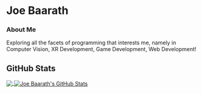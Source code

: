 # Joe Baarath
### About Me
Exploring all the facets of programming that interests me, namely in Computer Vision, XR Development, Game Development, Web Development! 

## GitHub Stats

<a href="https://github.com/joebaarath/joebaarath">
  <img align="center" src="https://github-readme-stats.vercel.app/api/top-langs/?username=joebaarath&hide=shaderlab,tex&title_color=ffffff&text_color=c9cacc&icon_color=2bbc8a&bg_color=1d1f21&langs_count=3" />
</a>
<a href="https://github.com/joebaarath/joebaarath">
  <img align="center" src="https://github-readme-stats.vercel.app/api?username=joebaarath&show_icons=true&line_height=27&count_private=true&title_color=ffffff&text_color=c9cacc&icon_color=2bbc8a&bg_color=1d1f21" alt="Joe Baarath's GitHub Stats" />
</a>

<!--
**joebaarath/JoeBaarath** is a ✨ _special_ ✨ repository because its `README.md` (this file) appears on your GitHub profile.

Here are some ideas to get you started:

- 🔭 I’m currently working on ...
- 🌱 I’m currently learning ...
- 👯 I’m looking to collaborate on ...
- 🤔 I’m looking for help with ...
- 💬 Ask me about ...
- 📫 How to reach me: ...
- 😄 Pronouns: ...
- ⚡ Fun fact: ...
-->
